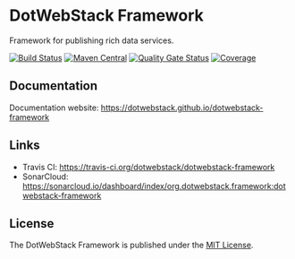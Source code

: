 # DotWebStack Framework

Framework for publishing rich data services.

[![Build Status](https://travis-ci.org/dotwebstack/dotwebstack-framework.svg?branch=v0.3)](https://travis-ci.org/dotwebstack/dotwebstack-framework)
[![Maven Central](https://maven-badges.herokuapp.com/maven-central/org.dotwebstack.framework/core/badge.svg?style=flat-square)](https://maven-badges.herokuapp.com/maven-central/org.dotwebstack.framework/dotwebstack-core/)
[![Quality Gate Status](https://sonarcloud.io/api/project_badges/measure?project=org.dotwebstack.framework%3Adotwebstack-framework&metric=alert_status)](https://sonarcloud.io/dashboard?id=org.dotwebstack.framework%3Adotwebstack-framework)
[![Coverage](https://sonarcloud.io/api/project_badges/measure?project=org.dotwebstack.framework%3Adotwebstack-framework&metric=coverage)](https://sonarcloud.io/dashboard?id=org.dotwebstack.framework%3Adotwebstack-framework)

## Documentation

Documentation website: https://dotwebstack.github.io/dotwebstack-framework

## Links

* Travis CI: https://travis-ci.org/dotwebstack/dotwebstack-framework
* SonarCloud: https://sonarcloud.io/dashboard/index/org.dotwebstack.framework:dotwebstack-framework

## License

The DotWebStack Framework is published under the [MIT License](LICENSE.md).

